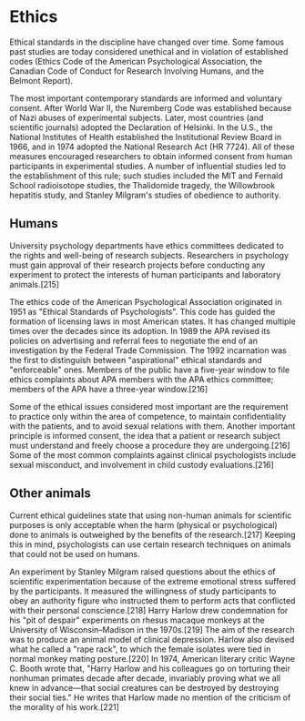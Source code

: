 # Ethics
Ethical standards in the discipline have changed over time. Some famous past studies are today considered unethical and in violation of established codes (Ethics Code of the American Psychological Association, the Canadian Code of Conduct for Research Involving Humans, and the Belmont Report).

The most important contemporary standards are informed and voluntary consent. After World War II, the Nuremberg Code was established because of Nazi abuses of experimental subjects. Later, most countries (and scientific journals) adopted the Declaration of Helsinki. In the U.S., the National Institutes of Health established the Institutional Review Board in 1966, and in 1974 adopted the National Research Act (HR 7724). All of these measures encouraged researchers to obtain informed consent from human participants in experimental studies. A number of influential studies led to the establishment of this rule; such studies included the MIT and Fernald School radioisotope studies, the Thalidomide tragedy, the Willowbrook hepatitis study, and Stanley Milgram's studies of obedience to authority.

## Humans
University psychology departments have ethics committees dedicated to the rights and well-being of research subjects. Researchers in psychology must gain approval of their research projects before conducting any experiment to protect the interests of human participants and laboratory animals.[215]

The ethics code of the American Psychological Association originated in 1951 as "Ethical Standards of Psychologists". This code has guided the formation of licensing laws in most American states. It has changed multiple times over the decades since its adoption. In 1989 the APA revised its policies on advertising and referral fees to negotiate the end of an investigation by the Federal Trade Commission. The 1992 incarnation was the first to distinguish between "aspirational" ethical standards and "enforceable" ones. Members of the public have a five-year window to file ethics complaints about APA members with the APA ethics committee; members of the APA have a three-year window.[216]

Some of the ethical issues considered most important are the requirement to practice only within the area of competence, to maintain confidentiality with the patients, and to avoid sexual relations with them. Another important principle is informed consent, the idea that a patient or research subject must understand and freely choose a procedure they are undergoing.[216] Some of the most common complaints against clinical psychologists include sexual misconduct, and involvement in child custody evaluations.[216]

## Other animals
Current ethical guidelines state that using non-human animals for scientific purposes is only acceptable when the harm (physical or psychological) done to animals is outweighed by the benefits of the research.[217] Keeping this in mind, psychologists can use certain research techniques on animals that could not be used on humans.

An experiment by Stanley Milgram raised questions about the ethics of scientific experimentation because of the extreme emotional stress suffered by the participants. It measured the willingness of study participants to obey an authority figure who instructed them to perform acts that conflicted with their personal conscience.[218]
Harry Harlow drew condemnation for his "pit of despair" experiments on rhesus macaque monkeys at the University of Wisconsin–Madison in the 1970s.[219] The aim of the research was to produce an animal model of clinical depression. Harlow also devised what he called a "rape rack", to which the female isolates were tied in normal monkey mating posture.[220] In 1974, American literary critic Wayne C. Booth wrote that, "Harry Harlow and his colleagues go on torturing their nonhuman primates decade after decade, invariably proving what we all knew in advance—that social creatures can be destroyed by destroying their social ties." He writes that Harlow made no mention of the criticism of the morality of his work.[221]
